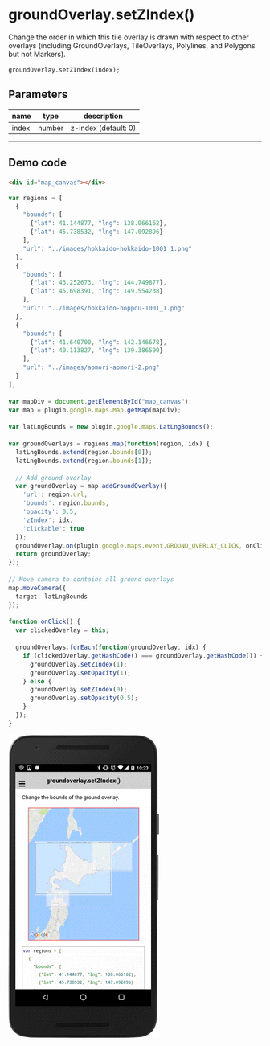 # groundOverlay.setZIndex()

Change the order in which this tile overlay is drawn with respect to other overlays (including GroundOverlays, TileOverlays, Polylines, and Polygons but not Markers).

```
groundOverlay.setZIndex(index);
```

## Parameters

name           | type          | description
---------------|---------------|---------------------------------------
index          | number        | z-index (default: 0)
-----------------------------------------------------------------------

## Demo code

```html
<div id="map_canvas"></div>
```

```typescript
var regions = [
  {
    "bounds": [
      {"lat": 41.144877, "lng": 138.066162},
      {"lat": 45.738532, "lng": 147.092896}
    ],
    "url": "../images/hokkaido-hokkaido-1001_1.png"
  },
  {
    "bounds": [
      {"lat": 43.252673, "lng": 144.749877},
      {"lat": 45.698391, "lng": 149.554238}
    ],
    "url": "../images/hokkaido-hoppou-1001_1.png"
  },
  {
    "bounds": [
      {"lat": 41.640700, "lng": 142.146678},
      {"lat": 40.113827, "lng": 139.386590}
    ],
    "url": "../images/aomori-aomori-2.png"
  }
];

var mapDiv = document.getElementById("map_canvas");
var map = plugin.google.maps.Map.getMap(mapDiv);

var latLngBounds = new plugin.google.maps.LatLngBounds();

var groundOverlays = regions.map(function(region, idx) {
  latLngBounds.extend(region.bounds[0]);
  latLngBounds.extend(region.bounds[1]);

  // Add ground overlay
  var groundOverlay = map.addGroundOverlay({
    'url': region.url,
    'bounds': region.bounds,
    'opacity': 0.5,
    'zIndex': idx,
    'clickable': true
  });
  groundOverlay.on(plugin.google.maps.event.GROUND_OVERLAY_CLICK, onClick);
  return groundOverlay;
});

// Move camera to contains all ground overlays
map.moveCamera({
  target: latLngBounds
});

function onClick() {
  var clickedOverlay = this;

  groundOverlays.forEach(function(groundOverlay, idx) {
    if (clickedOverlay.getHashCode() === groundOverlay.getHashCode()) {
      groundOverlay.setZIndex(1);
      groundOverlay.setOpacity(1);
    } else {
      groundOverlay.setZIndex(0);
      groundOverlay.setOpacity(0.5);
    }
  });
}

```

![](image.gif)
